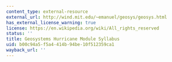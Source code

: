 ```yaml
---
content_type: external-resource
external_url: http://wind.mit.edu/~emanuel/geosys/geosys.html
has_external_license_warning: true
license: https://en.wikipedia.org/wiki/All_rights_reserved
status: ''
title: Geosystems Hurricane Module Syllabus
uid: b00c94a5-f5a4-414b-94be-10f512359ca1
wayback_url: ''
---
```

